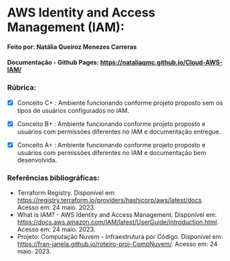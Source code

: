 # AWS Identity and Access Management (IAM):
#### Feito por: Natália Queiroz Menezes Carreras

#### Documentação - Github Pages: https://nataliaqmc.github.io/Cloud-AWS-IAM/

### Rúbrica:

- [x] Conceito C+ : Ambiente funcionando conforme projeto proposto sem os tipos de usuários configurados no IAM.

- [x] Conceito B+ : Ambiente funcionando conforme projeto proposto e usuários com permissões diferentes no IAM e documentação entregue.

- [x] Conceito A+ :  Ambiente funcionando conforme projeto proposto e usuários com permissões diferentes no IAM e documentação bem desenvolvida.

### Referências bibliográficas:
 - Terraform Registry. Disponível em: https://registry.terraform.io/providers/hashicorp/aws/latest/docs. Acesso em: 24 maio. 2023.
 - What is IAM? - AWS Identity and Access Management. Disponível em: https://docs.aws.amazon.com/IAM/latest/UserGuide/introduction.html. Acesso em: 24 maio. 2023.
 - Projeto: Computação Nuvem - Infraestrutura por Código. Disponível em: <https://fran-janela.github.io/roteiro-proj-CompNuvem/>. Acesso em: 24 maio. 2023.

‌

‌

‌
